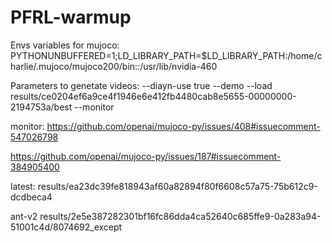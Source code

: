 # PFRL-warmup

Envs variables for mujoco: PYTHONUNBUFFERED=1;LD_LIBRARY_PATH=$LD_LIBRARY_PATH:/home/charlie/.mujoco/mujoco200/bin::/usr/lib/nvidia-460

Parameters to genetate videos: --diayn-use true --demo --load results/ce0204ef6a9ce4f1946e6e412fb4480cab8e5655-00000000-2194753a/best --monitor

monitor:
https://github.com/openai/mujoco-py/issues/408#issuecomment-547026798

https://github.com/openai/mujoco-py/issues/187#issuecomment-384905400

latest: results/ea23dc39fe818943af60a82894f80f6608c57a75-75b612c9-dcdbeca4

ant-v2 results/2e5e387282301bf16fc86dda4ca52640c685ffe9-0a283a94-51001c4d/8074692_except